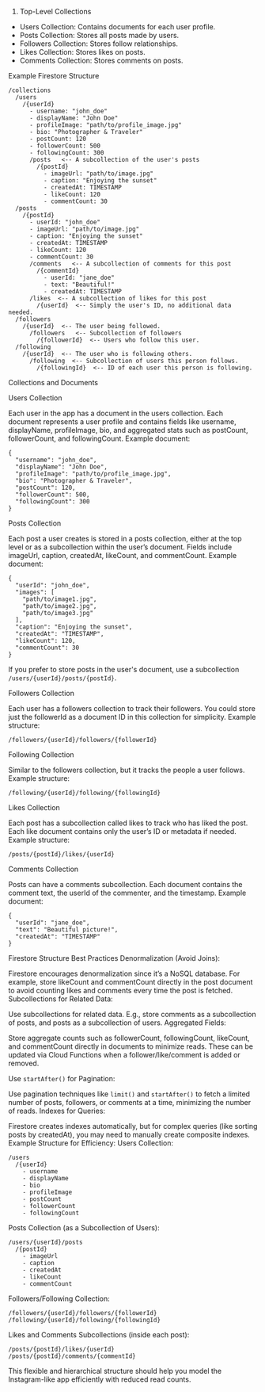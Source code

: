 1. Top-Level Collections
  - Users Collection: Contains documents for each user profile.
  - Posts Collection: Stores all posts made by users.
  - Followers Collection: Stores follow relationships.
  - Likes Collection: Stores likes on posts.
  - Comments Collection: Stores comments on posts.

Example Firestore Structure

```{json}
/collections
  /users
    /{userId}
      - username: "john_doe"
      - displayName: "John Doe"
      - profileImage: "path/to/profile_image.jpg"
      - bio: "Photographer & Traveler"
      - postCount: 120
      - followerCount: 500
      - followingCount: 300
      /posts   <-- A subcollection of the user's posts
        /{postId}
          - imageUrl: "path/to/image.jpg"
          - caption: "Enjoying the sunset"
          - createdAt: TIMESTAMP
          - likeCount: 120
          - commentCount: 30
  /posts
    /{postId}
      - userId: "john_doe"
      - imageUrl: "path/to/image.jpg"
      - caption: "Enjoying the sunset"
      - createdAt: TIMESTAMP
      - likeCount: 120
      - commentCount: 30
      /comments   <-- A subcollection of comments for this post
        /{commentId}
          - userId: "jane_doe"
          - text: "Beautiful!"
          - createdAt: TIMESTAMP
      /likes  <-- A subcollection of likes for this post
        /{userId}  <-- Simply the user's ID, no additional data needed.
  /followers
    /{userId}  <-- The user being followed.
      /followers   <-- Subcollection of followers
        /{followerId}  <-- Users who follow this user.
  /following
    /{userId}  <-- The user who is following others.
      /following  <-- Subcollection of users this person follows.
        /{followingId}  <-- ID of each user this person is following.
```

Collections and Documents

Users Collection

Each user in the app has a document in the users collection.
Each document represents a user profile and contains fields like username, displayName, profileImage, bio, and aggregated stats such as postCount, followerCount, and followingCount.
Example document:

```{json}
{
  "username": "john_doe",
  "displayName": "John Doe",
  "profileImage": "path/to/profile_image.jpg",
  "bio": "Photographer & Traveler",
  "postCount": 120,
  "followerCount": 500,
  "followingCount": 300
}
```

Posts Collection

Each post a user creates is stored in a posts collection, either at the top level or as a subcollection within the user’s document.
Fields include imageUrl, caption, createdAt, likeCount, and commentCount.
Example document:

```{json}
{
  "userId": "john_doe",
  "images": [
    "path/to/image1.jpg",
    "path/to/image2.jpg",
    "path/to/image3.jpg"
  ],
  "caption": "Enjoying the sunset",
  "createdAt": "TIMESTAMP",
  "likeCount": 120,
  "commentCount": 30
}
```

If you prefer to store posts in the user's document, use a subcollection `/users/{userId}/posts/{postId}`.

Followers Collection

Each user has a followers collection to track their followers.
You could store just the followerId as a document ID in this collection for simplicity.
Example structure:

```{plaintext}
/followers/{userId}/followers/{followerId}
```

Following Collection

Similar to the followers collection, but it tracks the people a user follows.
Example structure:

```{plaintext}
/following/{userId}/following/{followingId}
```

Likes Collection

Each post has a subcollection called likes to track who has liked the post.
Each like document contains only the user’s ID or metadata if needed.
Example structure:

```{plaintext}
/posts/{postId}/likes/{userId}
```

Comments Collection

Posts can have a comments subcollection.
Each document contains the comment text, the userId of the commenter, and the timestamp.
Example document:

```{json}
{
  "userId": "jane_doe",
  "text": "Beautiful picture!",
  "createdAt": "TIMESTAMP"
}
```

Firestore Structure Best Practices
Denormalization (Avoid Joins):

Firestore encourages denormalization since it’s a NoSQL database.
For example, store likeCount and commentCount directly in the post document to avoid counting likes and comments every time the post is fetched.
Subcollections for Related Data:

Use subcollections for related data. E.g., store comments as a subcollection of posts, and posts as a subcollection of users.
Aggregated Fields:

Store aggregate counts such as followerCount, followingCount, likeCount, and commentCount directly in documents to minimize reads. These can be updated via Cloud Functions when a follower/like/comment is added or removed.

Use `startAfter()` for Pagination:

Use pagination techniques like `limit()` and `startAfter()` to fetch a limited number of posts, followers, or comments at a time, minimizing the number of reads.
Indexes for Queries:

Firestore creates indexes automatically, but for complex queries (like sorting posts by createdAt), you may need to manually create composite indexes.
Example Structure for Efficiency:
Users Collection:

```{plaintext}
/users
  /{userId}
    - username
    - displayName
    - bio
    - profileImage
    - postCount
    - followerCount
    - followingCount
```

Posts Collection (as a Subcollection of Users):

```{plaintext}
/users/{userId}/posts
  /{postId}
    - imageUrl
    - caption
    - createdAt
    - likeCount
    - commentCount
```

Followers/Following Collection:

```{plaintext}
/followers/{userId}/followers/{followerId}
/following/{userId}/following/{followingId}
```

Likes and Comments Subcollections (inside each post):

```{plaintext}
/posts/{postId}/likes/{userId}
/posts/{postId}/comments/{commentId}
```

This flexible and hierarchical structure should help you model the Instagram-like app efficiently with reduced read counts.